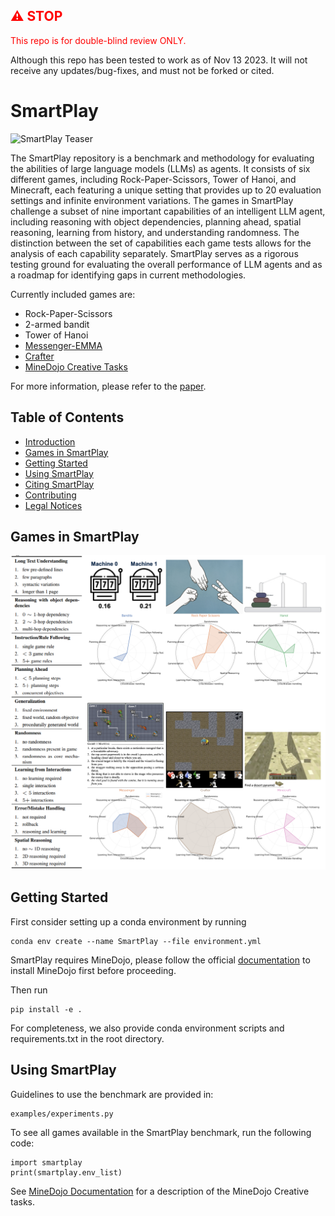 ## <span style="color:red">⚠️ STOP</span>

<span style="color:red">This repo is for double-blind review ONLY.</span>

Although this repo has been tested to work as of Nov 13 2023. It will not receive any updates/bug-fixes, and must not be forked or cited.

# SmartPlay

![SmartPlay Teaser](assets/img/teaser.png)

The SmartPlay repository is a benchmark and methodology for evaluating the abilities of large language models (LLMs) as agents. It consists of six different games, including Rock-Paper-Scissors, Tower of Hanoi, and Minecraft, each featuring a unique setting that provides up to 20 evaluation settings and infinite environment variations. The games in SmartPlay challenge a subset of nine important capabilities of an intelligent LLM agent, including reasoning with object dependencies, planning ahead, spatial reasoning, learning from history, and understanding randomness. The distinction between the set of capabilities each game tests allows for the analysis of each capability separately. SmartPlay serves as a rigorous testing ground for evaluating the overall performance of LLM agents and as a roadmap for identifying gaps in current methodologies.

Currently included games are:
- Rock-Paper-Scissors
- 2-armed bandit
- Tower of Hanoi
- [Messenger-EMMA](https://github.com/ahjwang/messenger-emma)
- [Crafter](https://github.com/danijar/crafter)
- [MineDojo Creative Tasks](https://github.com/MineDojo/MineDojo/tree/main)

For more information, please refer to the [paper](https://anonymous).

## Table of Contents

- [Introduction](#introduction)
- [Games in SmartPlay](#games-in-smartplay)
- [Getting Started](#getting-started)
- [Using SmartPlay](#using-smartplay)
- [Citing SmartPlay](#citing-smartplay)
- [Contributing](#contributing)
- [Legal Notices](#legal-notices)

## Games in SmartPlay <a name="games-in-smartplay"></a>
![Games in SmartPlay](assets/figures/fig2.png)

## Getting Started <a name="getting-started"></a>

First consider setting up a conda environment by running 
```
conda env create --name SmartPlay --file environment.yml
```

SmartPlay requires MineDojo, please follow the official [documentation](https://docs.minedojo.org/sections/getting_started/install.html#direct-install) to install MineDojo first before proceeding.

Then run

```
pip install -e .
```

For completeness, we also provide conda environment scripts and requirements.txt in the root directory.

## Using SmartPlay <a name="using-smartplay"></a>

Guidelines to use the benchmark are provided in:

```
examples/experiments.py
```

To see all games available in the SmartPlay benchmark, run the following code:

```
import smartplay
print(smartplay.env_list)
```

See [MineDojo Documentation](https://github.com/MineDojo/MineDojo/blob/main/minedojo/tasks/description_files/creative_tasks.yaml) for a description of the MineDojo Creative tasks.
